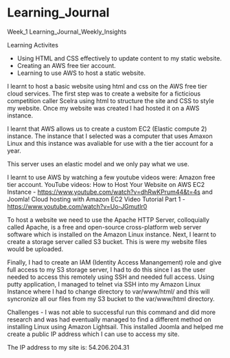 # Learning_Journal
Week_1 
Learning_Journal_Weekly_Insights


Learning Activites
- Using HTML and CSS effectively to update content to my static website.
- Creating an AWS free tier account.
- Learning to use AWS to host a static website.

I learnt to host a basic website using html and css on the AWS free tier cloud services. The first step was to create a website for a ficticious competition caller Scelra using html to structure the site and CSS to style my website. Once my website was created I had hosted it on a AWS instance. 

I learnt that AWS allows us to create a custom EC2 (Elastic compute 2) instance. The instance that I selected was a computer that uses Amaxon Linux and this instance was avaliable for use with a the tier account for a year. 

This server uses an elastic model and we only pay what we use. 

I learnt to use AWS by watching a few youtube videos were: 
Amazon free tier account.
YouTube videos:
How to Host Your Website on AWS EC2 Instance - https://www.youtube.com/watch?v=dhRwKPrum44&t=4s and Joomla! Cloud hosting with Amazon EC2 Video Tutorial Part 1 - https://www.youtube.com/watch?v=Uo-JGmutlr0

To host a website we need to use the Apache HTTP Server, colloquially called Apache, is a free and open-source cross-platform web server software which is installed on the Amazon Linux instance. Next, I learnt to create a storage server called S3 bucket. This is were my website files would be uploaded.  

Finally, I had to create an IAM (Identity Access Manangement) role and give full access to my S3 storage server, I had to do this since I as the user needed to access this remotely using SSH and needed full access. Using putty application, I managed to telnet via SSH into my Amazon Linux Instance where I had to change directory to var/www/html/ and this will syncronize all our files from my S3 bucket to the var/www/html directory.

Challenges - I was not able to successful run this command and did more research and was had eventually managed to find a different method on installing Linux using Amazon Lightsail. This installed Joomla and helped me create a public IP address which I can use to access my site. 

The IP address to my site is: 54.206.204.31
